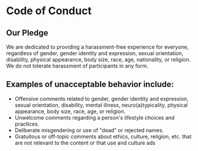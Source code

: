 # Code of Conduct

## Our Pledge

We are dedicated to providing a harassment-free experience for everyone, regardless of gender, gender identity and expression, sexual orientation, disability, physical appearance, body size, race, age, nationality, or religion. We do not tolerate harassment of participants in any form.

## Examples of unacceptable behavior include:

- Offensive comments related to gender, gender identity and expression, sexual orientation, disability, mental illness, neuro(a)typicality, physical appearance, body size, race, age, or religion.
- Unwelcome comments regarding a person's lifestyle choices and practices.
- Deliberate misgendering or use of "dead" or rejected names.
- Gratuitous or off-topic comments about ethics, culture, religion, etc. that are not relevant to the content or that use and culture ads
